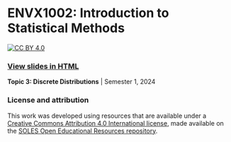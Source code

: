 # ENVX1002: Introduction to Statistical Methods

[![CC BY 4.0][cc-by-shield]][cc-by]

### [View slides in HTML](https://github.com/ENVX-resources/ENVX1002-2024-Lecture-Topic03/ENVX1002-2024-Lecture-Topic03.html)

**Topic 3: Discrete Distributions** | Semester 1, 2024

### License and attribution

This work was developed using resources that are available under a [Creative Commons Attribution 4.0 International license][cc-by], made available on the [SOLES Open Educational Resources repository][soles-oer].

[cc-by]: http://creativecommons.org/licenses/by/4.0/
[cc-by-shield]: https://img.shields.io/badge/License-CC%20BY%204.0-lightgrey.svg
[soles-oer]: https://github.com/usyd-soles-edu
